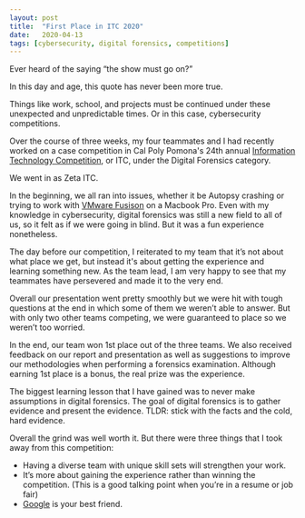 ```yaml
---
layout: post
title:  "First Place in ITC 2020"
date:   2020-04-13
tags: [cybersecurity, digital forensics, competitions]
---
```

Ever heard of the saying “the show must go on?”

In this day and age, this quote has never been more true.

Things like work, school, and projects must be continued under these unexpected and unpredictable times. Or in this case, cybersecurity competitions.

Over the course of three weeks, my four teammates and I had recently worked on a case competition in Cal Poly Pomona's 24th annual [Information Technology Competition][itc-link], or ITC, under the Digital Forensics category.

We went in as Zeta ITC.

In the beginning, we all ran into issues, whether it be Autopsy crashing or trying to work with [VMware Fusison][vmware-fusion] on a Macbook Pro. Even with my knowledge in cybersecurity, digital forensics was still a new field to all of us, so it felt as if we were going in blind. But it was a fun experience nonetheless.

The day before our competition, I reiterated to my team that it’s not about what place we get, but instead it's about getting the experience and learning something new. As the team lead, I am very happy to see that my teammates have persevered and made it to the very end.

Overall our presentation went pretty smoothly but we were hit with tough questions at the end in which some of them we weren’t able to answer. But with only two other teams competing, we were guaranteed to place so we weren’t too worried.

In the end, our team won 1st place out of the three teams. We also received feedback on our report and presentation as well as suggestions to improve our methodologies when performing a forensics examination. Although earning 1st place is a bonus, the real prize was the experience.

The biggest learning lesson that I have gained was to never make assumptions in digital forensics. The goal of digital forensics is to gather evidence and present the evidence. TLDR: stick with the facts and the cold, hard evidence.

Overall the grind was well worth it. But there were three things that I took away from this competition:

- Having a diverse team with unique skill sets will strengthen your work.
- It’s more about gaining the experience rather than winning the competition. (This is a good talking point when you’re in a resume or job fair)
- [Google][google] is your best friend.

[itc-link]: https://www.calpolymissa.org/html/itc.html
[vmware-fusion]: https://www.vmware.com/products/fusion.html
[google]: https://wwww.google.com
